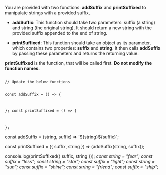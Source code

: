 You are provided with two functions: **addSuffix** and **printSuffixed** to manipulate strings with a provided suffix,

- **addSuffix**: This function should take two parameters: suffix (a string) and string (the original string). It should return a new string with the provided suffix appended to the end of string.

- **printSuffixed**: This function should take an object as its parameter, which contains two properties: **suffix** and **string**.  It then calls **addSuffix** by passing these parameters and returns the returning value.

**printSuffixed** is the function, that will be called first. **Do not modify the function names.**

<codeblock language="javascript" type="exercise" testMode="multipleInput">
<code>
// Update the below functions

const addSuffix = () => {
  
};
const printSuffixed = () => {
  
};
</code>

<solution>
const addSuffix = (string, suffix) => `${string}${suffix}`;

const printSuffixed = ({ suffix, string }) => (addSuffix(string, suffix));
</solution>

<testcases>
<caller>
console.log(printSuffixed({ suffix, string }));
</caller>
<testcase>
<i>
const string = "fear";
const suffix = "less";
</i>
</testcase>
<testcase>
<i>
const string = "star";
const suffix = "light";
</i>
</testcase>
<testcase>
<i>
const string = "sun";
const suffix = "shine";
</i>
</testcase>
<testcase>
<i>
const string = "friend";
const suffix = "ship";
</i>
</testcase>
</testcases>
</codeblock>